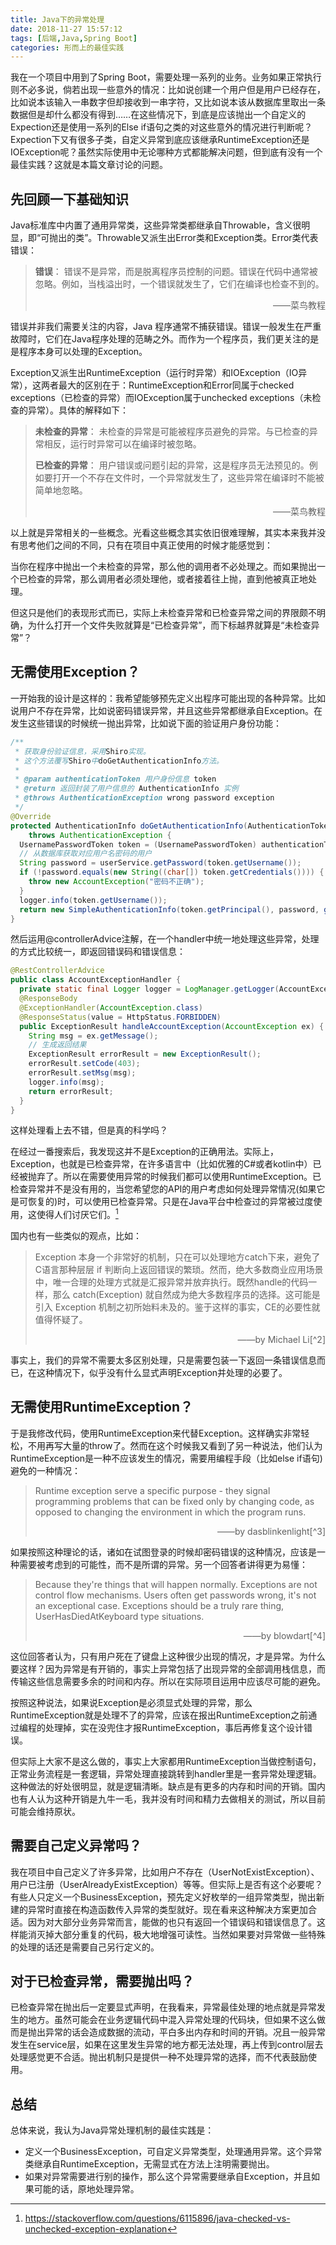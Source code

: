 ```yaml
---
title: Java下的异常处理
date: 2018-11-27 15:57:12
tags: [后端,Java,Spring Boot]
categories: 形而上的最佳实践
---
```


我在一个项目中用到了Spring Boot，需要处理一系列的业务。业务如果正常执行则不必多说，倘若出现一些意外的情况：比如说创建一个用户但是用户已经存在，比如说本该输入一串数字但却接收到一串字符，又比如说本该从数据库里取出一条数据但是却什么都没有得到……在这些情况下，到底是应该抛出一个自定义的Expection还是使用一系列的Else if语句之类的对这些意外的情况进行判断呢？Expection下又有很多子类，自定义异常到底应该继承RuntimeException还是IOException呢？虽然实际使用中无论哪种方式都能解决问题，但到底有没有一个最佳实践？这就是本篇文章讨论的问题。

<!--more-->

## 先回顾一下基础知识

Java标准库中内置了通用异常类，这些异常类都继承自Throwable，含义很明显，即“可抛出的类”。Throwable又派生出Error类和Exception类。Error类代表错误：

> **错误**： 错误不是异常，而是脱离程序员控制的问题。错误在代码中通常被忽略。例如，当栈溢出时，一个错误就发生了，它们在编译也检查不到的。
> 
> <div style="text-align: right"> ——菜鸟教程 </div>

错误并非我们需要关注的内容，Java 程序通常不捕获错误。错误一般发生在严重故障时，它们在Java程序处理的范畴之外。而作为一个程序员，我们更关注的是是程序本身可以处理的Exception。

Exception又派生出RuntimeException（运行时异常）和IOException（IO异常），这两者最大的区别在于：RuntimeException和Error同属于checked exceptions（已检查的异常）而IOException属于unchecked exceptions（未检查的异常）。具体的解释如下：

> **未检查的异常**： 未检查的异常是可能被程序员避免的异常。与已检查的异常相反，运行时异常可以在编译时被忽略。
> 
> **已检查的异常**： 用户错误或问题引起的异常，这是程序员无法预见的。例如要打开一个不存在文件时，一个异常就发生了，这些异常在编译时不能被简单地忽略。
> 
> <div style="text-align: right"> ——菜鸟教程 </div>

以上就是异常相关的一些概念。光看这些概念其实依旧很难理解，其实本来我并没有思考他们之间的不同，只有在项目中真正使用的时候才能感觉到：

当你在程序中抛出一个未检查的异常，那么他的调用者不必处理之。而如果抛出一个已检查的异常，那么调用者必须处理他，或者接着往上抛，直到他被真正地处理。

但这只是他们的表现形式而已，实际上未检查异常和已检查异常之间的界限颇不明确，为什么打开一个文件失败就算是“已检查异常”，而下标越界就算是“未检查异常”？

## 无需使用Exception？

一开始我的设计是这样的：我希望能够预先定义出程序可能出现的各种异常。比如说用户不存在异常，比如说密码错误异常，并且这些异常都继承自Exception。在发生这些错误的时候统一抛出异常，比如说下面的验证用户身份功能：

``` java
/**
 * 获取身份验证信息，采用Shiro实现。
 * 这个方法覆写Shiro中doGetAuthenticationInfo方法。
 *
 * @param authenticationToken 用户身份信息 token
 * @return 返回封装了用户信息的 AuthenticationInfo 实例
 * @throws AuthenticationException wrong password exception
 */
@Override
protected AuthenticationInfo doGetAuthenticationInfo(AuthenticationTokenauthenticationToken)
    throws AuthenticationException {
  UsernamePasswordToken token = (UsernamePasswordToken) authenticationToken;
  // 从数据库获取对应用户名密码的用户
  String password = userService.getPassword(token.getUsername());
  if (!password.equals(new String((char[]) token.getCredentials()))) {
    throw new AccountException("密码不正确");
  }
  logger.info(token.getUsername());
  return new SimpleAuthenticationInfo(token.getPrincipal(), password, getName());
}
```

然后运用@controllerAdvice注解，在一个handler中统一地处理这些异常，处理的方式比较统一，即返回错误码和错误信息：

``` java
@RestControllerAdvice
public class AccountExceptionHandler {
  private static final Logger logger = LogManager.getLogger(AccountExceptionHandler.class);
  @ResponseBody
  @ExceptionHandler(AccountException.class)
  @ResponseStatus(value = HttpStatus.FORBIDDEN)
  public ExceptionResult handleAccountException(AccountException ex) {
    String msg = ex.getMessage();
    // 生成返回结果
    ExceptionResult errorResult = new ExceptionResult();
    errorResult.setCode(403);
    errorResult.setMsg(msg);
    logger.info(msg);
    return errorResult;
  }
}
```

这样处理看上去不错，但是真的科学吗？

在经过一番搜索后，我发现这并不是Exception的正确用法。实际上，Exception，也就是已检查异常，在许多语言中（比如优雅的C#或者kotlin中）已经被抛弃了。所以在需要使用异常的时候我们都可以使用RuntimeException。已检查异常并不是没有用的，当您希望您的API的用户考虑如何处理异常情况(如果它是可恢复的)时，可以使用已检查异常。只是在Java平台中检查过的异常被过度使用，这使得人们讨厌它们。[^1]

国内也有一些类似的观点，比如：

> Exception 本身一个非常好的机制，只在可以处理地方catch下来，避免了C语言那种层层 if 判断向上返回错误的繁琐。然而，绝大多数商业应用场景中，唯一合理的处理方式就是汇报异常并放弃执行。既然handle的代码一样，那么 catch(Exception) 就自然成为绝大多数程序员的选择。这可能是引入 Exception 机制之初所始料未及的。鉴于这样的事实，CE的必要性就值得怀疑了。
> <div style="text-align: right"> ——by Michael Li[^2] </div>

事实上，我们的异常不需要太多区别处理，只是需要包装一下返回一条错误信息而已，在这种情况下，似乎没有什么显式声明Exception并处理的必要了。

## 无需使用RuntimeException？

于是我修改代码，使用RuntimeException来代替Exception。这样确实非常轻松，不用再写大量的throw了。然而在这个时候我又看到了另一种说法，他们认为RuntimeException是一种不应该发生的情况，需要用编程手段（比如else if语句)避免的一种情况：

> Runtime exception serve a specific purpose - they signal programming problems that can be fixed only by changing code, as opposed to changing the environment in which the program runs. 
> <div style="text-align: right"> ——by dasblinkenlight[^3] </div>

如果按照这种理论的话，诸如在试图登录的时候却密码错误的这种情况，应该是一种需要被考虑到的可能性，而不是所谓的异常。另一个回答者讲得更为易懂：

> Because they're things that will happen normally. Exceptions are not control flow mechanisms. Users often get passwords wrong, it's not an exceptional case. Exceptions should be a truly rare thing, UserHasDiedAtKeyboard type situations.
> <div style="text-align: right"> ——by blowdart[^4] </div>

这位回答者认为，只有用户死在了键盘上这种很少出现的情况，才是异常。为什么要这样？因为异常是有开销的，事实上异常包括了出现异常的全部调用栈信息，而传输这些信息需要多余的时间和内存。所以在实际项目运用中应该尽可能的避免。

按照这种说法，如果说Exception是必须显式处理的异常，那么RuntimeException就是处理不了的异常，应该在报出RuntimeException之前通过编程的处理掉，实在没兜住才报RuntimeException，事后再修复这个设计错误。

但实际上大家不是这么做的，事实上大家都用RuntimeException当做控制语句，正常业务流程是一套逻辑，异常处理直接跳转到handler里是一套异常处理逻辑。这种做法的好处很明显，就是逻辑清晰。缺点是有更多的内存和时间的开销。国内也有人认为这种开销是九牛一毛，我并没有时间和精力去做相关的测试，所以目前可能会维持原状。

## 需要自己定义异常吗？

我在项目中自己定义了许多异常，比如用户不存在（UserNotExistException）、用户已注册（UserAlreadyExistException）等等。但实际上是否有这个必要呢？有些人只定义一个BusinessException，预先定义好枚举的一组异常类型，抛出新建的异常时直接在构造函数传入异常的类型就好。现在看来这种解决方案更加合适。因为对大部分业务异常而言，能做的也只有返回一个错误码和错误信息了。这样能消灭掉大部分重复的代码，极大地增强可读性。当然如果要对异常做一些特殊的处理的话还是需要自己另行定义的。

## 对于已检查异常，需要抛出吗？

已检查异常在抛出后一定要显式声明，在我看来，异常最佳处理的地点就是异常发生的地方。虽然可能会在业务逻辑代码中混入异常处理的代码块，但如果不这么做而是抛出异常的话会造成数据的流动，平白多出内存和时间的开销。况且一般异常发生在service层，如果在这里发生异常的地方都无法处理，再上传到control层去处理感觉更不合适。抛出机制只是提供一种不处理异常的选择，而不代表鼓励使用。

## 总结

总体来说，我认为Java异常处理机制的最佳实践是：

- 定义一个BusinessException，可自定义异常类型，处理通用异常。这个异常类继承自RuntimeException，无需显式在方法上注明需要抛出。
- 如果对异常需要进行别的操作，那么这个异常需要继承自Exception，并且如果可能的话，原地处理异常。

[^3]: https://stackoverflow.com/questions/27538706/when-to-throw-runtime-exception

[^4]: https://stackoverflow.com/questions/77127/when-to-throw-an-exception?rq=1

[^1]: https://stackoverflow.com/questions/6115896/java-checked-vs-unchecked-exception-explanation

[^2]: https://www.zhihu.com/question/60240474/answer/173856389